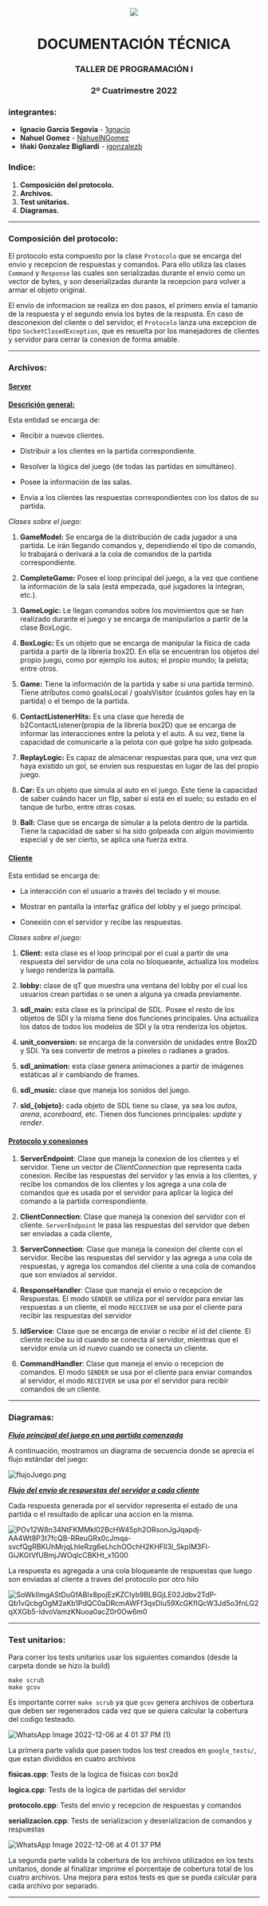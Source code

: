 <center>

![](data/FIUBA.png)
<h1>DOCUMENTACIÓN TÉCNICA </h1>
<h3>TALLER DE PROGRAMACIÓN I</h3>
<h3>2º Cuatrimestre 2022</h3>
</center>

### integrantes:

* **Ignacio Garcia Segovia** - [1gnacio](https://github.com/1gnacio)
* **Nahuel Gomez** - [NahuelNGomez](https://github.com/NahuelNGomez)
* **Iñaki Gonzalez Bigliardi** - [igonzalezb](https://github.com/igonzalezb)

### Indice:

1) **Composición del protocolo.**
2) **Archivos.**
3) **Test unitarios.**
4) **Diagramas.**
-----------


### Composición del protocolo:

El protocolo esta compuesto por la clase `Protocolo` que se encarga del envio y recepcion de respuestas y comandos. Para ello utiliza las clases `Command` y `Response` las cuales son serializadas durante el envio como un vector de bytes, y son deserializadas durante la recepcion para volver a armar el objeto original.

El envio de informacion se realiza en dos pasos, el primero envia el tamanio de la respuesta y el segundo envia los bytes de la respusta. En caso de desconexion del cliente o del servidor, el `Protocolo` lanza una excepcion de tipo `SocketClosedException`, que es resuelta por los manejadores de clientes y servidor para cerrar la conexion de forma amable.

-----------

### Archivos:


#### <u>Server</u>

**<u>Descrición general:</u>**

Esta entidad se encarga de:
* Recibir a nuevos clientes.


* Distribuir a los clientes en la partida correspondiente.


* Resolver la lógica del juego (de todas las partidas en simultáneo).


* Posee la información de las salas.


* Envía a los clientes las respuestas correspondientes con los datos de su partida.

*Clases sobre el juego:*
1) **GameModel:** Se encarga de la distribución de cada jugador a una partida. Le irán llegando
comandos y, dependiendo el tipo de comando, lo trabajará o derivará a la cola de comandos
de la partida correspondiente.


2) **CompleteGame:** Posee el loop principal del juego, a la vez que contiene la información de la
sala (está empezada, qué jugadores la integran, etc.).


3) **GameLogic:** Le llegan comandos sobre los movimientos que se han realizado durante el juego y
se encarga de manipularlos a partir de la clase BoxLogic.


4) **BoxLogic:** Es un objeto que se encarga de manipular la física de cada partida a partir de la
librería box2D. En ella se encuentran los objetos del propio juego, como por ejemplo los autos;
el propio mundo; la pelota; entre otros.


5) **Game:** Tiene la información de la partida y sabe si una partida terminó. Tiene atributos como
goalsLocal / goalsVisitor (cuántos goles hay en la partida) o el tiempo de la partida.


6) **ContactListenerHits:** Es una clase que hereda de b2ContactListener(propia de la librería box2D)
que se encarga de informar las interacciones entre la pelota y el auto. A su vez, tiene la
capacidad de comunicarle a la pelota con qué golpe ha sido golpeada.


7) **ReplayLogic:** Es capaz de almacenar respuestas para que, una vez que haya existido un gol, se
envíen sus respuestas en lugar de las del propio juego.


8) **Car:** Es un objeto que simula al auto en el juego. Este tiene la capacidad de saber cuándo hacer
un flip, saber si está en el suelo; su estado en el tanque de turbo, entre otras cosas.


9) **Ball:** Clase que se encarga de simular a la pelota dentro de la partida. Tiene la capacidad de
saber si ha sido golpeada con algún movimiento especial y de ser cierto, se aplica una fuerza
extra.

#### <u>Cliente</u>
Esta entidad se encarga de:

* La interacción con el usuario a través del teclado y el mouse.

*  Mostrar en pantalla la interfaz gráfica del lobby y el juego principal.

* Conexión con el servidor y recibe las respuestas.

*Clases sobre el juego:*

1) **Client:** esta clase es el loop principal por el cual a partir de una respuesta del servidor de una cola no bloqueante, actualiza los modelos y luego renderiza la pantalla. 

2) **lobby:** clase de qT que muestra una ventana del lobby por el cual los usuarios crean partidas o se unen a alguna ya creada previamente.

3) **sdl_main:** esta clase es la principal de SDL. Posee el resto de los objetos de SDl y la misma tiene dos funciones principales. Una actualiza los datos de todos los modelos de SDl y la otra renderiza los objetos.

4) **unit_conversion:** se encarga de la conversión de unidades entre Box2D y SDl. Ya sea convertir de metros a pixeles o radianes a grados.

5) **sdl_animation:** esta clase genera animaciones a partir de imágenes estáticas al ir cambiando de frames.

6) **sdl_music:** clase que maneja los sonidos del juego.

7) **sld_{objeto}:** cada objeto de SDL tiene su clase, ya sea los *autos*, *arena*, *scoreboard*, etc. Tienen dos funciones principales: *update* y *render*.


#### <u>Protocolo y conexiones</u>

1) **ServerEndpoint**: Clase que maneja la conexion de los clientes y el servidor. Tiene un vector de *ClientConnection* que representa cada conexion. Recibe las respuestas del servidor y las envia a los clientes, y recibe los comandos de los clientes y los agrega a una cola de comandos que es usada por el servidor para aplicar la logica del comando a la partida correspondiente.

2) **ClientConnection**: Clase que maneja la conexion del servidor con el cliente. `ServerEndpoint` le pasa las respuestas del servidor que deben ser enviadas a cada cliente, 

2) **ServerConnection**: Clase que maneja la conexion del cliente con el servidor. Recibe las respuestas del servidor y las agrega a una cola de respuestas, y agrega los comandos del cliente a una cola de comandos que son enviados al servidor.


3) **ResponseHandler**: Clase que maneja el envio o recepcion de Respuestas. El modo `SENDER` se utiliza por el servidor para enviar las respuestas a un cliente, el modo `RECEIVER` se usa por el cliente para recibir las respuestas del servidor


4) **IdService**: Clase que se encarga de enviar o recibir el id del cliente. El cliente recibe su id cuando se conecta al servidor, mientras que el servidor envia un id nuevo cuando se conecta un cliente.


5) **CommandHandler**: Clase que maneja el envio o recepcion de comandos. El modo `SENDER` se usa por el cliente para enviar comandos al servidor, el modo `RECEIVER` se usa por el servidor para recibir comandos de un cliente.


---------

### Diagramas:

<u>***Flujo principal del juego en una partida comenzada***</u>

A continuación, mostramos un diagrama de secuencia donde se aprecia el flujo estándar del juego:

![flujoJuego.png](data/diagramas/flujoJuego.png)

<u>***Flujo del envio de respuestas del servidor a cada cliente***</u>

Cada respuesta generada por el servidor representa el estado de una partida o el resultado de aplicar una accion en la misma. 

![POv12W8n34NtFKMMkl02BcHW45ph2ORsonJgJqapdj-AA4Wt8P3t7fcQB-RReuGRx0cJmqa-svcfQgRBKUhMrjqLhIeRzg6eLhchOOchH2KHFIl3l_SkpIM3Fl-GiJKGtVfUBmjJWOqIcCBKHt_x1G00](https://user-images.githubusercontent.com/38591482/206005902-10f37404-446c-48d1-9778-9583cd56af63.png)

La respuesta es agregada a una cola bloqueante de respuestas que luego son enviadas al cliente a traves del protocolo por otro hilo

![SoWkIImgAStDuGfABIx8pojEzKZCIyb9BLBGjLE02Jdbv2TdP-Qb1vQcbgOgM2aKb1PdQC0aDRcmAWFf3qxDIu59XcGKfIQcW3Jd5o3fnLG2qXXGb5-IdvoVamzKNuoa0acZ0r0Ow6m0](https://user-images.githubusercontent.com/38591482/206007067-c6d99a26-26c1-4336-9fb6-04376f43eb54.png)

-----------

### Test unitarios:

Para correr los tests unitarios usar los siguientes comandos (desde la carpeta donde se hizo la build)

```console
make scrub
make gcov
```

Es importante correr `make scrub` ya que `gcov` genera archivos de cobertura que deben ser regenerados cada vez que se quiera calcular la cobertura del codigo testeado.

![WhatsApp Image 2022-12-06 at 4 01 37 PM (1)](https://user-images.githubusercontent.com/38591482/206001021-857334cf-6ece-42a0-bfb2-243acd4cb6ee.jpeg)

La primera parte valida que pasen todos los test creados en `google_tests/`, que estan divididos en cuatro archivos

**fisicas.cpp**: Tests de la logica de fisicas con box2d

**logica.cpp**: Tests de la logica de partidas del servidor

**protocolo.cpp**: Tests del envio y recepcion de respuestas y comandos

**serializacion.cpp**: Tests de serializacion y deserializacion de comandos y respuestas


![WhatsApp Image 2022-12-06 at 4 01 37 PM](https://user-images.githubusercontent.com/38591482/206000836-cc805cce-fa8a-418e-b3af-15b02d4f15c3.jpeg)


La segunda parte valida la cobertura de los archivos utilizados en los tests unitarios, donde al finalizar imprime el porcentaje de cobertura total de los cuatro archivos. Una mejora para estos tests es que se pueda calcular para cada archivo por separado.



-----------

